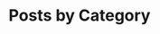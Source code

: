 ---
title: "Posts by Category"
layout: categories
permalink: /categories/
author_profile: true

toc: true
toc_ads: true
toc_sticky: true
---